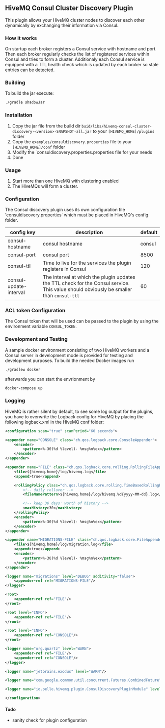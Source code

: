 ## HiveMQ Consul Cluster Discovery Plugin

This plugin allows your HiveMQ cluster nodes to discover each other dynamically by exchanging their information via
Consul.

### How it works

On startup each broker registers a Consul service with hostname and port. Then each broker regularly checks the list
of registered services within Consul and tries to form a cluster. Additionaly each Consul service is equipped with a
TTL health check which is updated by each broker so stale entries can be detected.

### Building

To build the jar execute:

```sh
./gradle shadowJar
```

### Installation

1. Copy the jar file from the build dir `buid/libs/hivemq-consul-cluster-discovery-<version>-SNAPSHOT-all.jar` to your `[HIVEMQ_HOME]/plugins` folder
2. Copy the `examples/consuldiscovery.properties` file to your `[HIVEMQ_HOME]/conf` folder
3. Modify the `consuldiscovery.properties.properties file for your needs
4. Done

### Usage

1. Start more than one HiveMQ with clustering enabled
2. The HiveMQs will form a cluster.


### Configuration

The Consul discovery plugin uses its own configuration file 'consuldiscovery.properties' which must be placed in HiveMQ's config folder.

| config key | description | default |
|------------|--------------|--------|
| consul-hostname | consul hostname | consul |
| consul-port | consul port | 8500 |
| consul-ttl | Time to live for the services the plugin registers in Consul | 120 |
| consul-update-interval | The interval at which the plugin updates the TTL check for the Consul service. This value should obviously be smaller than `consul-ttl`  | 60 |

### ACL token Configuration

The Consul token that will be used can be passed to the plugin by using the environment variable `CONSUL_TOKEN`.

### Development and Testing

A sample docker environment consisting of two HiveMQ workers and a Consul server in development mode is provided for
testing and development purposes. To build the needed Docker images run

```sh
./gradlew docker
```

afterwards you can start the envrionment by

```sh
docker-compose up
```

### Logging

HiveMQ is rather silent by default, to see some log output for the plugins, you have to overwrite the Logback config for
HiveMQ by placing the following logback.xml in the HiveMQ conf folder:

```xml
<configuration scan="true" scanPeriod="60 seconds">

<appender name="CONSOLE" class="ch.qos.logback.core.ConsoleAppender">
    <encoder>
        <pattern>%-30(%d %level)- %msg%n%ex</pattern>
    </encoder>
</appender>

<appender name="FILE" class="ch.qos.logback.core.rolling.RollingFileAppender">
    <file>${hivemq.home}/log/hivemq.log</file>
    <append>true</append>

    <rollingPolicy class="ch.qos.logback.core.rolling.TimeBasedRollingPolicy">
        <!-- daily rollover -->
        <fileNamePattern>${hivemq.home}/log/hivemq.%d{yyyy-MM-dd}.log</fileNamePattern>

        <!-- keep 30 days' worth of history -->
        <maxHistory>30</maxHistory>
    </rollingPolicy>
    <encoder>
        <pattern>%-30(%d %level)- %msg%n%ex</pattern>
    </encoder>
</appender>

<appender name="MIGRATIONS-FILE" class="ch.qos.logback.core.FileAppender">
    <file>${hivemq.home}/log/migration.log</file>
    <append>true</append>
    <encoder>
        <pattern>%-30(%d %level)- %msg%n%ex</pattern>
    </encoder>
</appender>

<logger name="migrations" level="DEBUG" additivity="false">
    <appender-ref ref="MIGRATIONS-FILE"/>
</logger>

<root>
    <appender-ref ref="FILE"/>
</root>

<root level="INFO">
    <appender-ref ref="FILE"/>
</root>

<root level="INFO">
    <appender-ref ref="CONSOLE"/>
</root>

<logger name="org.quartz" level="WARN">
    <appender-ref ref="FILE"/>
    <appender-ref ref="CONSOLE"/>
</logger>

<logger name="jetbrains.exodus" level="WARN"/>

<logger name="com.google.common.util.concurrent.Futures.CombinedFuture" level="OFF"/>

<logger name="io.pelle.hivemq.plugin.ConsulDiscoveryPluginModule" level="DEBUG"/>

</configuration>
```
#### Todo

* sanity check for plugin configuration